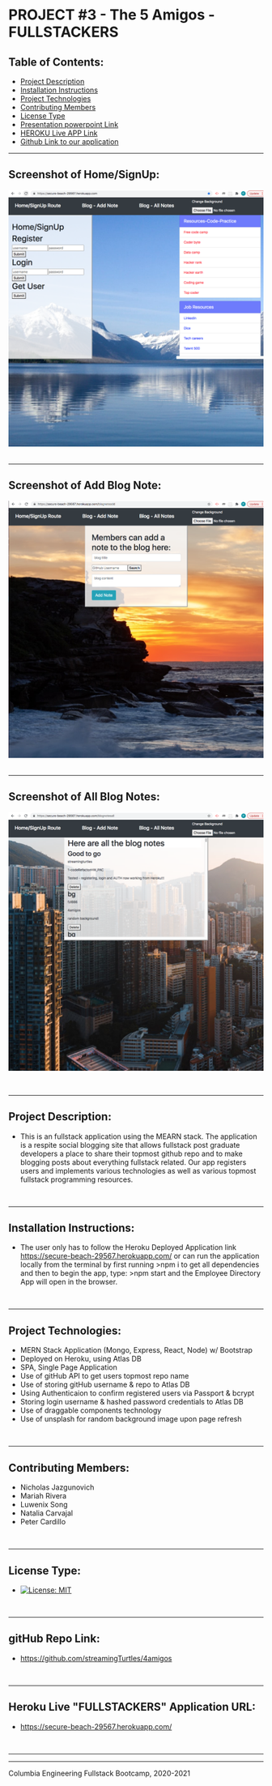 

# PROJECT #3  - The 5 Amigos - FULLSTACKERS

    
  ## Table of Contents:
  - [Project Description](#project-description)
  - [Installation Instructions](#installation-instructions)
  - [Project Technologies](#project-technologies)
  - [Contributing Members](#contributing-members)
  - [License Type](#license-type)
  - [Presentation powerpoint Link ]()
  - [HEROKU Live APP Link](https://secure-beach-29567.herokuapp.com/)
  - [Github Link to our application](https://github.com/streamingTurtles/4amigos)
  <!-- - [Github Informaton](#github-repo-link) -->
  <!-- - [Github Link to our application](#github-information) -->
  <!-- - [my-email-for-questions-and-information](#my-email-for-questions-and-information) -->
  



  - - -
 
  ## Screenshot of Home/SignUp:
  ![Screenshot](/assets/images-deploy/r1_HomeSignUpLoginPageRoute-pic-1.png)
    &nbsp;
  - - -
  ## Screenshot of Add Blog Note:
  ![Screenshot](/assets/images-deploy/r2_AddPostRoutePage-pic-1.png)
    &nbsp;
  - - -
  ## Screenshot of All Blog Notes:
  ![Screenshot](/assets/images-deploy/r3_BlogAllNotesPageRoute-pic-1.png)
   


  &nbsp;
  - - -
  ## Project Description:
  - This is an fullstack application using the MEARN stack.  The application is a respite social blogging site that allows fullstack post graduate developers a place to share their topmost github repo and to make blogging posts about everything fullstack related.  Our app registers users and implements various technologies as well as various topmost fullstack programming resources.  

  &nbsp;
  - - -
  ## Installation Instructions:
  - The user only has to follow the Heroku Deployed Application link https://secure-beach-29567.herokuapp.com/  or can run the application locally from the terminal by first running >npm i to get all dependencies and then to begin the app, type:  >npm start  and the Employee Directory App will open in the browser.  

  &nbsp;
  - - -
  ## Project Technologies:
  - MERN Stack Application (Mongo, Express, React, Node) w/ Bootstrap
  - Deployed on Heroku, using Atlas DB
  - SPA, Single Page Application
  - Use of gitHub API to get users topmost repo name
  - Use of storing gitHub username & repo to Atlas DB
  - Using Authenticaion to confirm registered users via Passport & bcrypt
  - Storing login username & hashed password credentials to Atlas DB
  - Use of draggable components technology
  - Use of unsplash for random background image upon page refresh

  &nbsp;
  - - -
  ## Contributing Members:
  - Nicholas Jazgunovich
  - Mariah Rivera
  - Luwenix Song
  - Natalia Carvajal
  - Peter Cardillo


  &nbsp;
  - - -
  ## License Type:
  - [![License: MIT](https://img.shields.io/badge/License-MIT-yellow.svg)](https://opensource.org/licenses/MIT)

  &nbsp;
  - - -
  ## gitHub Repo Link:
  - https://github.com/streamingTurtles/4amigos

  &nbsp;
  - - -
  ## Heroku Live "FULLSTACKERS" Application URL:
  - https://secure-beach-29567.herokuapp.com/

  <!-- &nbsp;
  - - -
  ## Github Information:

  ![Streaming Turtles, LLC](https://avatars2.githubusercontent.com/u/1152009?v=4)
- user name: streamingTurtles
- [GitHub Profile](https://github.com/streamingTurtles)

  ## my-email-for-questions-and-information:
  - pcardillo@streamingTurtles.com   -->

  &nbsp;
- - -
- - -
Columbia Engineering Fullstack Bootcamp, 2020-2021  














